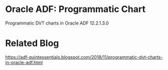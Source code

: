 # Oracle ADF: Programmatic Chart
Programmatic DVT charts in Oracle ADF 12.2.1.3.0  

# Related Blog  
https://adf-quintessentials.blogspot.com/2018/11/programmatic-dvt-charts-in-oracle-adf.html  
